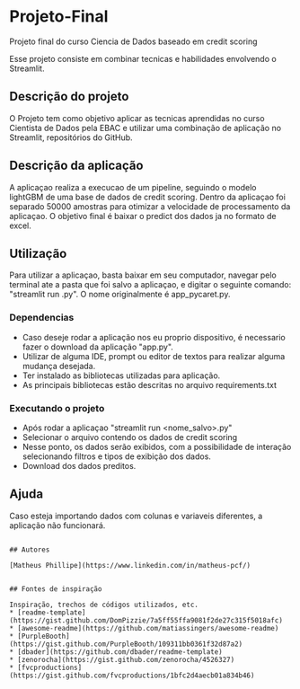 # Projeto-Final
Projeto final do curso Ciencia de Dados baseado em credit scoring

Esse projeto consiste em combinar tecnicas e habilidades envolvendo o Streamlit.

## Descrição do projeto

O Projeto tem como objetivo aplicar as tecnicas aprendidas no curso Cientista de Dados pela EBAC e utilizar uma combinação de aplicação no Streamlit, repositórios do GitHub.

## Descrição da aplicação

A aplicaçao realiza a execucao de um pipeline, seguindo o modelo lightGBM de uma base de dados de credit scoring.
Dentro da aplicaçao foi separado 50000 amostras para otimizar a velocidade de processamento da aplicaçao.
O objetivo final é baixar o predict dos dados ja no formato de excel.


## Utilização

Para utilizar a aplicaçao, basta baixar em seu computador, navegar pelo terminal ate a pasta que foi salvo a aplicaçao, e digitar o seguinte comando:
"streamlit run <nomesalvo>.py". O nome originalmente é app_pycaret.py.

### Dependencias

* Caso deseje rodar a aplicação nos eu proprio dispositivo, é necessario fazer o download da aplicação "app.py". 
* Utilizar de alguma IDE, prompt ou editor de textos para realizar alguma mudança desejada.
* Ter instalado as bibliotecas utilizadas para aplicação.
* As principais bibliotecas estão descritas no arquivo requirements.txt

### Executando o projeto

* Após rodar a aplicaçao "streamlit run <nome_salvo>.py"
* Selecionar o arquivo contendo os dados de credit scoring
* Nesse ponto, os dados serão exibidos, com a possibilidade de interação selecionando filtros e tipos de exibição dos dados.
* Download dos dados preditos.

## Ajuda

Caso esteja importando dados com colunas e variaveis diferentes, a aplicação não funcionará.
```

## Autores

[Matheus Phillipe](https://www.linkedin.com/in/matheus-pcf/)


## Fontes de inspiração

Inspiração, trechos de códigos utilizados, etc.
* [readme-template](https://gist.github.com/DomPizzie/7a5ff55ffa9081f2de27c315f5018afc)
* [awesome-readme](https://github.com/matiassingers/awesome-readme)
* [PurpleBooth](https://gist.github.com/PurpleBooth/109311bb0361f32d87a2)
* [dbader](https://github.com/dbader/readme-template)
* [zenorocha](https://gist.github.com/zenorocha/4526327)
* [fvcproductions](https://gist.github.com/fvcproductions/1bfc2d4aecb01a834b46)
